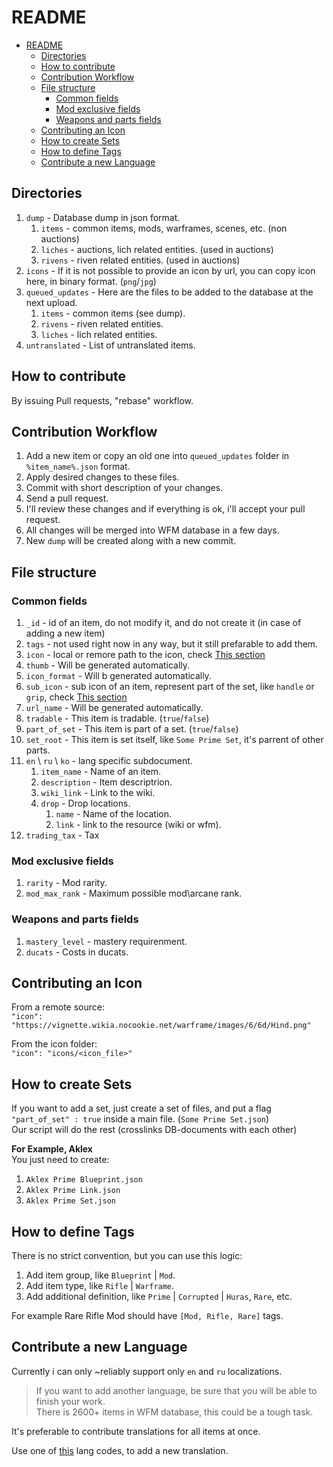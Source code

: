 # README

- [README](#readme)
  - [Directories](#directories)
  - [How to contribute](#how-to-contribute)
  - [Contribution Workflow](#contribution-workflow)
  - [File structure](#file-structure)
    - [Common fields](#common-fields)
    - [Mod exclusive fields](#mod-exclusive-fields)
    - [Weapons and parts fields](#weapons-and-parts-fields)
  - [Contributing an Icon](#contributing-an-icon)
  - [How to create Sets](#how-to-create-sets)
  - [How to define Tags](#how-to-define-tags)
  - [Contribute a new Language](#contribute-a-new-language)

## Directories

1. `dump` - Database dump in json format.
   1. `items` - common items, mods, warframes, scenes, etc. (non auctions)
   2. `liches` - auctions, lich related entities. (used in auctions)
   3. `rivens` - riven related entities. (used in auctions)
2. `icons` - If it is not possible to provide an icon by url, you can copy icon here, in binary format. (`png`/`jpg`)
3. `queued_updates` - Here are the files to be added to the database at the next upload.
   1. `items` - common items (see dump).
   2. `rivens` - riven related entities.
   3. `liches` - lich related entities.
4. `untranslated` - List of untranslated items.

## How to contribute

By issuing Pull requests, "rebase" workflow.

## Contribution Workflow

1. Add a new item or copy an old one into `queued_updates` folder in `%item_name%.json` format.
2. Apply desired changes to these files.
3. Commit with short description of your changes.
4. Send a pull request.
5. I'll review these changes and if everything is ok, i'll accept your pull request.
6. All changes will be merged into WFM database in a few days.
7. New `dump` will be created along with a new commit.

## File structure

### Common fields

1. `_id` - id of an item, do not modify it, and do not create it (in case of adding a new item)
2. `tags` - not used right now in any way, but it still prefarable to add them.
3. `icon` - local or remore path to the icon, check [This section](####Contributing-an-Icon)
4. `thumb` - Will be generated automatically.
5. `icon_format` - Will b generated automatically.
6. `sub_icon` - sub icon of an item, represent part of the set, like `handle` or `grip`, check [This section](####Sets)
7. `url_name` - Will be generated automatically.
8. `tradable` - This item is tradable. (`true`/`false`)
9. `part_of_set` - This item is part of a set. (`true`/`false`)
10. `set_root` - This item is set itself, like `Some Prime Set`, it's parrent of other parts.
11. `en` \ `ru` \ `ko` - lang specific subdocument.
    1. `item_name` - Name of an item.
    2. `description` - Item descriptrion.
    3. `wiki_link` - Link to the wiki.
    4. `drop` - Drop locations.
       1. `name` - Name of the location.
       2. `link` - link to the resource (wiki or wfm).
12. `trading_tax` - Tax

### Mod exclusive fields

1. `rarity` - Mod rarity.
2. `mod_max_rank` - Maximum possible mod\\arcane rank.

### Weapons and parts fields

1. `mastery_level` - mastery requirenment.
2. `ducats` - Costs in ducats.

## Contributing an Icon

From a remote source:  
`"icon": "https://vignette.wikia.nocookie.net/warframe/images/6/6d/Hind.png"`

From the icon folder:  
`"icon": "icons/<icon_file>"`

## How to create Sets

If you want to add a set, just create a set of files, and put a flag `"part_of_set" : true` inside a main file. (`Some Prime Set.json`)  
Our script will do the rest (crosslinks DB-documents with each other)

**For Example, Aklex**  
You just need to create:

1. `Aklex Prime Blueprint.json`
2. `Aklex Prime Link.json`
3. `Aklex Prime Set.json`

## How to define Tags

There is no strict convention, but you can use this logic:

1. Add item group, like `Blueprint` | `Mod`.
2. Add item type, like `Rifle` | `Warframe`.
3. Add additional definition, like `Prime` | `Corrupted` | `Huras`, `Rare`, etc.

For example Rare Rifle Mod should have `[Mod, Rifle, Rare]` tags.

## Contribute a new Language

Currently i can only ~reliably support only `en` and `ru` localizations.

> If you want to add another language, be sure that you will be able to finish your work.  
> There is 2600+ items in WFM database, this could be a tough task.

It's preferable to contribute translations for all items at once.

Use one of [this](https://www.w3schools.com/tags/ref_language_codes.asp) lang codes, to add a new translation.
